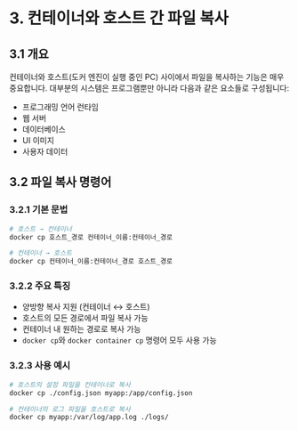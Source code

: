 # 3. 컨테이너와 호스트 간 파일 복사

## 3.1 개요

컨테이너와 호스트(도커 엔진이 실행 중인 PC) 사이에서 파일을 복사하는 기능은 매우 중요합니다. 대부분의 시스템은 프로그램뿐만 아니라 다음과 같은 요소들로 구성됩니다:
- 프로그래밍 언어 런타임
- 웹 서버
- 데이터베이스
- UI 이미지
- 사용자 데이터

## 3.2 파일 복사 명령어

### 3.2.1 기본 문법
```bash
# 호스트 → 컨테이너
docker cp 호스트_경로 컨테이너_이름:컨테이너_경로

# 컨테이너 → 호스트
docker cp 컨테이너_이름:컨테이너_경로 호스트_경로
```

### 3.2.2 주요 특징
- 양방향 복사 지원 (컨테이너 ↔ 호스트)
- 호스트의 모든 경로에서 파일 복사 가능
- 컨테이너 내 원하는 경로로 복사 가능
- `docker cp`와 `docker container cp` 명령어 모두 사용 가능

### 3.2.3 사용 예시
```bash
# 호스트의 설정 파일을 컨테이너로 복사
docker cp ./config.json myapp:/app/config.json

# 컨테이너의 로그 파일을 호스트로 복사
docker cp myapp:/var/log/app.log ./logs/